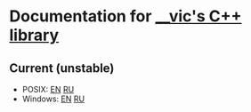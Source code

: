 # Documentation for [__vic's C++ library](https://github.com/viccpp/__vic)

## Current (unstable)

- POSIX: [EN](https://viccpp.github.io/__vic-doc/current/posix/en.html) [RU](https://viccpp.github.io/__vic-doc/current/posix/ru.html)
- Windows: [EN](https://viccpp.github.io/__vic-doc/current/windows/en.html) [RU](https://viccpp.github.io/__vic-doc/current/windows/ru.html)
